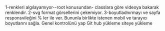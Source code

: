 1-renkleri algılayamıyor--root konusundan- classlara göre videoya bakarak renklendir.
2-svg format görsellerini çekemiyor.
3-boyutladnırmayı ve sayfa responsvileğini % ler ile ver. Bununla birlikte istenen mobil ve tarayıcı boyutlarını sağla.
Genel kontrolünü yap
Git hub yükleme
siteye yükleme
